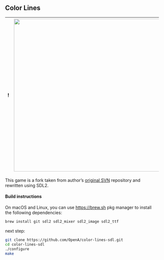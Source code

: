 ## Color Lines

!|<img src="https://user-images.githubusercontent.com/265758/80093355-c0c89b00-857d-11ea-8816-bf6e6709ef88.png" width="500" >
------------ | -------------

This game is a fork taken from author’s [original SVN](https://code.google.com/p/color-lines) repository and rewritten using SDL2.

#### Build instructions
On macOS and Linux, you can use https://brew.sh pkg manager to install the following dependencies:
```sh
brew install git sdl2 sdl2_mixer sdl2_image sdl2_ttf
```
next step:
```sh
git clone https://github.com/OpenA/color-lines-sdl.git
cd color-lines-sdl
./configure
make
```
